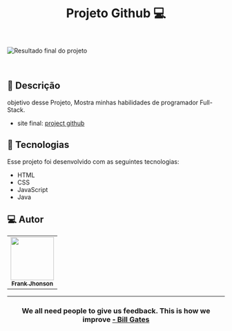 <h1 align="center">
  Projeto Github 💻
</h1>

<br>

![Resultado final do projeto](https://frank-jhonsonn.web.app/assets/images/hit.png)

<br>

## 📝 Descrição 

objetivo desse Projeto, Mostra minhas habilidades de programador Full-Stack.

- site final: [project github](https://frank-jhonsonn.web.app/Project%20github/index.html)

## 🚀 Tecnologias

Esse projeto foi desenvolvido com as seguintes tecnologias:

- HTML
- CSS
- JavaScript
- Java

 </p>
 
## 💻 Autor<br>
<table>
  <tr>
    <td align="center">
      <a href="https://github.com/MallowDiscord">
        <img src="https://cdn.discordapp.com/attachments/995930920576090216/999374814143844492/gato-miu-miu2.png" width="100px;" /><br>
        <sub>
          <b>Frank Jhonson</b>
        </sub>
      </a>
    </td>
  </tr>
</table>

-----

  <h3 align="center"> We all need people to give us feedback. This is how we improve <a href="https://pt.wikipedia.org/wiki/Bill_Gates"> - Bill Gates</a></h3>
